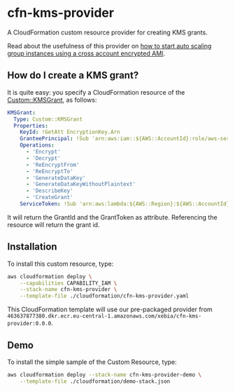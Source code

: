 # cfn-kms-provider
A CloudFormation custom resource provider for creating KMS grants.

Read about the usefulness of this provider on [how to start auto scaling group instances using a cross account encrypted AMI](https://binx.io/blog/2020/01/20/how-to-start-autoscaling-groups-using-a-cross-account-encrypted-ami/).

## How do I create a KMS grant?
It is quite easy: you specify a CloudFormation resource of the [Custom::KMSGrant](docs/KMSGrant.md), as follows:

```yaml
KMSGrant:
  Type: Custom::KMSGrant
  Properties:
    KeyId: !GetAtt EncryptionKey.Arn
    GranteePrincipal: !Sub 'arn:aws:iam::${AWS::AccountId}:role/aws-service-role/autoscaling.amazonaws.com/AWSServiceRoleForAutoScaling'
    Operations:
      - 'Encrypt'
      - 'Decrypt'
      - 'ReEncryptFrom'
      - 'ReEncryptTo'
      - 'GenerateDataKey'
      - 'GenerateDataKeyWithoutPlaintext'
      - 'DescribeKey'
      - 'CreateGrant'
    ServiceToken: !Sub 'arn:aws:lambda:${AWS::Region}:${AWS::AccountId}:function:binxio-cfn-kms-provider'
```

It will return the GrantId and the GrantToken as attribute. Referencing the resource will return the grant id.

## Installation
To install this custom resource, type:

```sh
aws cloudformation deploy \
	--capabilities CAPABILITY_IAM \
	--stack-name cfn-kms-provider \
	--template-file ./cloudformation/cfn-kms-provider.yaml
```

This CloudFormation template will use our pre-packaged provider from `463637877380.dkr.ecr.eu-central-1.amazonaws.com/xebia/cfn-kms-provider:0.0.0`.


## Demo
To install the simple sample of the Custom Resource, type:

```sh
aws cloudformation deploy --stack-name cfn-kms-provider-demo \
	--template-file ./cloudformation/demo-stack.json
```
